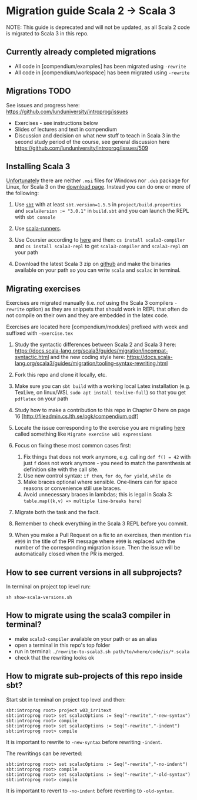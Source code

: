 # Migration guide Scala 2 -> Scala 3

NOTE: This guide is deprecated and will not be updated, as all Scala 2 code is migrated to Scala 3 in this repo.

## Currently already completed migrations

* All code in [compendium/examples] has been migrated using `-rewrite`
* All code in [compendium/workspace] has been migrated using `-rewrite`

## Migrations TODO

See issues and progress here: https://github.com/lunduniversity/introprog/issues 

* Exercises - see instructions below
* Slides of lectures and text in compendium
* Discussion and decision on what new stuff to teach in Scala 3 in the second study period of the course, see general discussion here https://github.com/lunduniversity/introprog/issues/509

## Installing Scala 3

[Unfortunately](https://github.com/lampepfl/dotty/issues/12502) there are neither `.msi` files for Windows nor `.deb` package for Linux, for Scala 3 on the [download page](https://www.scala-lang.org/download/scala3.html). Instead you can do one or more of the following:
1. Use [`sbt`](https://www.scala-sbt.org/download.html) with at least `sbt.version=1.5.5` in `project/build.properties` and `scalaVersion := "3.0.1"` in `build.sbt` and you can launch the REPL with `sbt console`

2. Use [scala-runners](https://github.com/dwijnand/scala-runners).

3. Use Coursier according to [here](https://get-coursier.io/docs/cli-installation) and then:
  `cs install scala3-compiler` and `cs install scala3-repl` to get `scala3-compiler` and `scala3-repl` on your path

4. Download the latest Scala 3 zip on [github](https://github.com/lampepfl/dotty/releases) and make the binaries available on your path so you can write `scala` and `scalac` in terminal.


## Migrating exercises

Exercises are migrated manually (i.e. *not* using the Scala 3 compilers `-rewrite` option) as they are snippets that should work in REPL that often do not compile on their own and they are embedded in the latex code.

Exercises are located here [compendium/modules] prefixed with week and suffixed with `-exercise.tex`

1. Study the syntactic differences between Scala 2 and Scala 3 here:
https://docs.scala-lang.org/scala3/guides/migration/incompat-syntactic.html   and the new coding style here: https://docs.scala-lang.org/scala3/guides/migration/tooling-syntax-rewriting.html

2. Fork this repo and clone it locally, etc.

3. Make sure you can `sbt build` with a working local Latex installation (e.g. TexLive, on linux/WSL `sudo apt install texlive-full`) so that you get `pdflatex` on your path

4. Study how to make a contribution to this repo in Chapter 0 here on page 16 [http://fileadmin.cs.lth.se/pgk/compendium.pdf] 

5. Locate the issue corresponding to the exercise you are migrating [here](https://github.com/lunduniversity/introprog/issues) called something like `Migrate exercise w01 expressions`

6. Focus on fixing these most common cases first:
   1. Fix things that does not work anymore, e.g. calling `def f() = 42` with just `f` does not work anymore - you need to match the parenthesis at definition site with the call site.
   2. Use new control syntax: `if then`, `for do`, `for yield`, `while do`
   3. Make braces optional where sensible. One-liners can for space reasons or convenience still use braces.
   4. Avoid unnecessary braces in lambdas; this is legal in Scala 3: `table.map((k,v) => multiple line-breaks here)`

7. Migrate both the task and the facit.

8. Remember to check everything in the Scala 3 REPL before you commit.

9. When you make a Pull Request on a fix to an exercises, then mention `fix #999` in the title of the PR message where `#999` is replaced with the number of the corresponding migration issue. Then the issue will be automatically closed when the PR is merged.

## How to see current versions in all subprojects?

In terminal on project top level run:
```
sh show-scala-versions.sh
```

## How to migrate using the scala3 compiler in terminal?

* make `scala3-compiler` available on your path or as an alias
* open a terminal in this repo's top folder
* run in terminal: `./rewrite-to-scala3.sh path/to/where/code/is/*.scala`
* check that the rewriting looks ok


## How to migrate sub-projects of this repo inside sbt?
Start sbt in terminal on project top level and then:
```
sbt:introprog root> project w03_irritext
sbt:introprog root> set scalacOptions := Seq("-rewrite","-new-syntax")
sbt:introprog root> compile
sbt:introprog root> set scalacOptions := Seq("-rewrite","-indent")
sbt:introprog root> compile
```
It is important to rewrite to `-new-syntax` before rewriting `-indent`.

The rewritings can be reverted:
```
sbt:introprog root> set scalacOptions := Seq("-rewrite","-no-indent")
sbt:introprog root> compile
sbt:introprog root> set scalacOptions := Seq("-rewrite","-old-syntax")
sbt:introprog root> compile
```

It is important to revert to `-no-indent` before reverting to `-old-syntax`.
